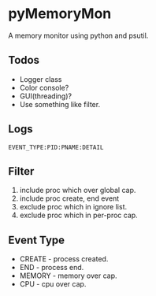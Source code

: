 pyMemoryMon
===========
A memory monitor using python and psutil.

Todos
-----
* Logger class
* Color console?
* GUI(threading)?
* Use something like filter.

Logs
----
```log
EVENT_TYPE:PID:PNAME:DETAIL
```

Filter
------
1. include proc which over global cap.
2. include proc create, end event
2. exclude proc which in ignore list.
3. exclude proc which in per-proc cap.

Event Type
----------
* CREATE - process created.
* END - process end.
* MEMORY - memory over cap.
* CPU - cpu over cap.